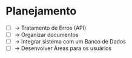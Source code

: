 <h1>Planejamento</h1>


- [ ] -> Tratamento de Erros (API)
- [ ] -> Organizar documentos
- [ ] -> Integrar sistema com um Banco de Dados
- [ ] -> Desenvolver Áreas para os usuários
